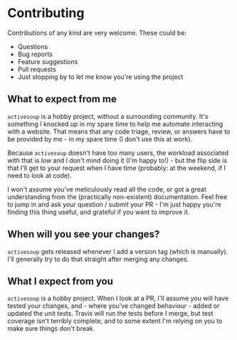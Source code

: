 # Contributing

Contributions of any kind are very welcome. These could be:
- Questions
- Bug reports
- Feature suggestions
- Pull requests
- Just stopping by to let me know you're using the project

## What to expect from me

`activesoup` is a hobby project, without a surrounding community.
It's something I knocked up in my spare time to help me automate interacting with a website.
That means that any code triage, review, or answers have to be provided by me - in
my spare time (I don't use this at work).

Because `activesoup` doesn't have too many users, the workload associated with that is
_low_ and I don't mind doing it (I'm happy to!) - but the flip side is that I'll get to your request
when I have time (probably: at the weekend, if I need to look at code).

I won't assume you've meticulously read all the code, or got a great
understanding from the (practically non-existent) documentation.
Feel free to jump in and ask your question / submit your PR - I'm just happy
you're finding this thing useful, and grateful if you want to improve it.

## When will you see your changes?

`activesoup` gets released whenever I add a version tag (which is manually). I'll generally
try to do that straight after merging any changes.

## What I expect from you

`activesoup` is a hobby project. When I look at a PR, I'll assume you
will have tested your changes, and - where you've changed behaviour -
added or updated the unit tests. Travis will run the tests before
I merge, but test coverage isn't terribly complete, and to some extent
I'm relying on you to make sure things don't break.
